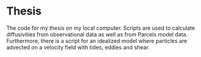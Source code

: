 # Thesis
 
The code for my thesis on my local computer. Scripts are used to calculate diffusivities from observational data as well as from Parcels model data. Furthermore, there is a script for an idealized model where particles are advected on a velocity field with tides, eddies and shear. 
